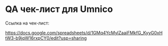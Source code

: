 # QA чек-лист для Umnico

Ссылка на чек-лист: 

https://docs.google.com/spreadsheets/d/1GMq4YcMylZaaiFMkfG_KyyG0xHtW3-b9jqW16rxpCY0/edit?usp=sharing
